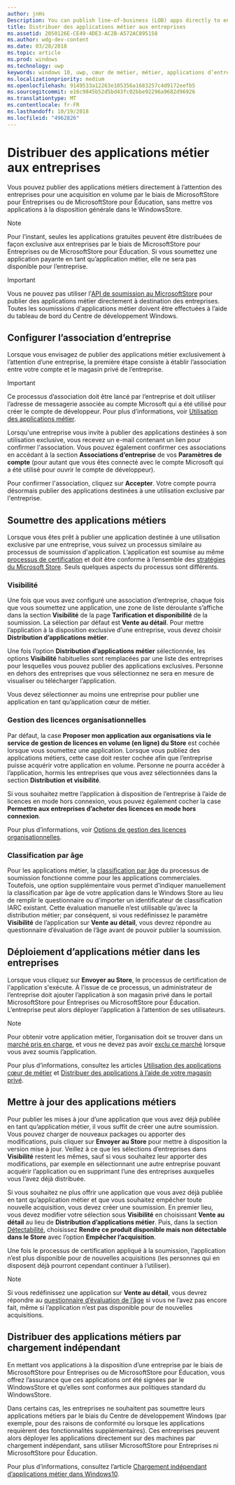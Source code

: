 ```yaml
---
author: jnHs
Description: You can publish line-of-business (LOB) apps directly to enterprises for volume acquisition via the Microsoft Store for Business or Microsoft Store for Education, without making the apps broadly available in the Store.
title: Distribuer des applications métier aux entreprises
ms.assetid: 2050126E-CE49-4DE3-AC2B-A572AC895158
ms.author: wdg-dev-content
ms.date: 03/28/2018
ms.topic: article
ms.prod: windows
ms.technology: uwp
keywords: windows 10, uwp, cœur de métier, métier, applications d’entreprise, store pour entreprises, store pour éducation, entreprise
ms.localizationpriority: medium
ms.openlocfilehash: 9149533a12263e105356a1683257c4d9172eefb5
ms.sourcegitcommit: e16c9845b52d5bd43fc02bbe92296a9682d96926
ms.translationtype: MT
ms.contentlocale: fr-FR
ms.lasthandoff: 10/19/2018
ms.locfileid: "4962826"
---
```

# <a name="distribute-lob-apps-to-enterprises"></a>Distribuer des applications métier aux entreprises


Vous pouvez publier des applications métiers directement à l’attention des entreprises pour une acquisition en volume par le biais de MicrosoftStore pour Entreprises ou de MicrosoftStore pour Éducation, sans mettre vos applications à la disposition générale dans le WindowsStore.

> [!NOTE]
> Pour l’instant, seules les applications gratuites peuvent être distribuées de façon exclusive aux entreprises par le biais de MicrosoftStore pour Entreprises ou de MicrosoftStore pour Éducation. Si vous soumettez une application payante en tant qu’application métier, elle ne sera pas disponible pour l’entreprise. 

> [!IMPORTANT]
> Vous ne pouvez pas utiliser l'[API de soumission au MicrosoftStore](../monetize/create-and-manage-submissions-using-windows-store-services.md) pour publier des applications métier directement à destination des entreprises. Toutes les soumissions d'applications métier doivent être effectuées à l’aide du tableau de bord du Centre de développement Windows.


## <a name="set-up-the-enterprise-association"></a>Configurer l’association d’entreprise

Lorsque vous envisagez de publier des applications métier exclusivement à l’attention d’une entreprise, la première étape consiste à établir l’association entre votre compte et le magasin privé de l’entreprise.

> [!IMPORTANT]
> Ce processus d’association doit être lancé par l’entreprise et doit utiliser l’adresse de messagerie associée au compte Microsoft qui a été utilisé pour créer le compte de développeur. Pour plus d’informations, voir [Utilisation des applications métier](http://go.microsoft.com/fwlink/p/?LinkId=698846).

Lorsqu'une entreprise vous invite à publier des applications destinées à son utilisation exclusive, vous recevez un e-mail contenant un lien pour confirmer l'association. Vous pouvez également confirmer ces associations en accédant à la section **Associations d’entreprise** de vos **Paramètres de compte** (pour autant que vous êtes connecté avec le compte Microsoft qui a été utilisé pour ouvrir le compte de développeur).

Pour confirmer l'association, cliquez sur **Accepter**. Votre compte pourra désormais publier des applications destinées à une utilisation exclusive par l'entreprise.


## <a name="submit-lob-apps"></a>Soumettre des applications métiers

Lorsque vous êtes prêt à publier une application destinée à une utilisation exclusive par une entreprise, vous suivez un processus similaire au processus de soumission d'application. L’application est soumise au même [processus de certification](the-app-certification-process.md) et doit être conforme à l’ensemble des [stratégies du Microsoft Store](https://docs.microsoft.com/legal/windows/agreements/store-policies). Seuls quelques aspects du processus sont différents.


### <a name="visibility"></a>Visibilité

Une fois que vous avez configuré une association d’entreprise, chaque fois que vous soumettez une application, une zone de liste déroulante s’affiche dans la section **Visibilité** de la page **Tarification et disponibilité** de la soumission. La sélection par défaut est **Vente au détail**. Pour mettre l’application à la disposition exclusive d’une entreprise, vous devez choisir **Distribution d’applications métier**.

Une fois l’option **Distribution d’applications métier** sélectionnée, les options **Visibilité** habituelles sont remplacées par une liste des entreprises pour lesquelles vous pouvez publier des applications exclusives. Personne en dehors des entreprises que vous sélectionnez ne sera en mesure de visualiser ou télécharger l’application.

Vous devez sélectionner au moins une entreprise pour publier une application en tant qu’application cœur de métier.

<span id="organizational" />

### <a name="organizational-licensing"></a>Gestion des licences organisationnelles

Par défaut, la case **Proposer mon application aux organisations via le service de gestion de licences en volume (en ligne) du Store** est cochée lorsque vous soumettez une application. Lorsque vous publiez des applications métiers, cette case doit rester cochée afin que l’entreprise puisse acquérir votre application en volume. Personne ne pourra accéder à l’application, hormis les entreprises que vous avez sélectionnées dans la section **Distribution et visibilité**.

Si vous souhaitez mettre l’application à disposition de l’entreprise à l’aide de licences en mode hors connexion, vous pouvez également cocher la case **Permettre aux entreprises d’acheter des licences en mode hors connexion**.

Pour plus d’informations, voir [Options de gestion des licences organisationnelles](organizational-licensing.md).


### <a name="age-ratings"></a>Classification par âge

Pour les applications métier, la [classification par âge](age-ratings.md) du processus de soumission fonctionne comme pour les applications commerciales. Toutefois, une option supplémentaire vous permet d’indiquer manuellement la classification par âge de votre application dans le Windows Store au lieu de remplir le questionnaire ou d’importer un identificateur de classification IARC existant. Cette évaluation manuelle n’est utilisable qu’avec la distribution métier; par conséquent, si vous redéfinissez le paramètre **Visibilité** de l’application sur **Vente au détail**, vous devrez répondre au questionnaire d’évaluation de l’âge avant de pouvoir publier la soumission.


## <a name="enterprise-deployment-of-lob-apps"></a>Déploiement d’applications métier dans les entreprises

Lorsque vous cliquez sur **Envoyer au Store**, le processus de certification de l'application s'exécute. À l’issue de ce processus, un administrateur de l’entreprise doit ajouter l’application à son magasin privé dans le portail MicrosoftStore pour Entreprises ou MicrosoftStore pour Éducation. L’entreprise peut alors déployer l’application à l’attention de ses utilisateurs.

> [!NOTE]
> Pour obtenir votre application métier, l’organisation doit se trouver dans un [marché pris en charge](https://technet.microsoft.com/itpro/windows/whats-new/windows-store-for-business-overview#supported-markets), et vous ne devez pas avoir [exclu ce marché](define-pricing-and-market-selection.md) lorsque vous avez soumis l’application. 

Pour plus d’informations, consultez les articles [Utilisation des applications cœur de métier](http://go.microsoft.com/fwlink/p/?LinkId=698846) et [Distribuer des applications à l’aide de votre magasin privé](http://go.microsoft.com/fwlink/p/?LinkId=698847).


## <a name="update-lob-apps"></a>Mettre à jour des applications métiers

Pour publier les mises à jour d’une application que vous avez déjà publiée en tant qu’application métier, il vous suffit de créer une autre soumission. Vous pouvez charger de nouveaux packages ou apporter des modifications, puis cliquer sur **Envoyer au Store** pour mettre à disposition la version mise à jour. Veillez à ce que les sélections d’entreprises dans **Visibilité** restent les mêmes, sauf si vous souhaitez leur apporter des modifications, par exemple en sélectionnant une autre entreprise pouvant acquérir l’application ou en supprimant l’une des entreprises auxquelles vous l’avez déjà distribuée.

Si vous souhaitez ne plus offrir une application que vous avez déjà publiée en tant qu’application métier et que vous souhaitez empêcher toute nouvelle acquisition, vous devez créer une soumission. En premier lieu, vous devez modifier votre sélection sous **Visibilité** en choisissant **Vente au détail** au lieu de **Distribution d’applications métier**. Puis, dans la section [Détectabilité](choose-visibility-options.md#discoverability), choisissez **Rendre ce produit disponible mais non détectable dans le Store** avec l’option **Empêcher l’acquisition**.

Une fois le processus de certification appliqué à la soumission, l’application n’est plus disponible pour de nouvelles acquisitions (les personnes qui en disposent déjà pourront cependant continuer à l’utiliser).

> [!NOTE]
> Si vous redéfinissez une application sur **Vente au détail**, vous devrez répondre au [questionnaire d’évaluation de l’âge](age-ratings.md) si vous ne l’avez pas encore fait, même si l’application n’est pas disponible pour de nouvelles acquisitions.


## <a name="distribute-lob-apps-through-sideloading"></a>Distribuer des applications métiers par chargement indépendant

En mettant vos applications à la disposition d’une entreprise par le biais de MicrosoftStore pour Entreprises ou de MicrosoftStore pour Éducation, vous offrez l’assurance que ces applications ont été signées par le WindowsStore et qu’elles sont conformes aux politiques standard du WindowsStore.

Dans certains cas, les entreprises ne souhaitent pas soumettre leurs applications métiers par le biais du Centre de développement Windows (par exemple, pour des raisons de conformité ou lorsque les applications requièrent des fonctionnalités supplémentaires). Ces entreprises peuvent alors déployer les applications directement sur des machines par chargement indépendant, sans utiliser MicrosoftStore pour Entreprises ni MicrosoftStore pour Éducation.

Pour plus d’informations, consultez l’article [Chargement indépendant d’applications métier dans Windows10](http://go.microsoft.com/fwlink/p/?LinkId=623433).

 

 




